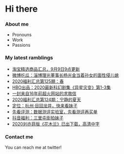 # Hi there 

### About me
- Pronouns
- Work
- Passions 

### My latest ramblings
<!-- BLOGPOSTS:START -->
- [淘宝精选商品汇总，9月9日9点更新](https://fuliba2020.net/99.html)
- [微博吃瓜：淄博理光董事长杨光金当着孙女的面性侵儿媳](https://fuliba2020.net/liguang.html)
- [2020福利汇总第125期：春](https://fuliba2020.net/2020125.html)
- [HBO出品：2020最新科幻剧集《异星灾变》第1-3集](https://fuliba2020.net/raised-by-wolves.html)
- [一封来自16年前超火网站的求救信](https://fuliba2020.net/18p.html)
- [2020福利汇总第124期：宁静的夏天](https://fuliba2020.net/2020124.html)
- [定位：杭州·目回龙井 ​​​​，快来看妹子](https://fuliba2020.net/longjing.html)
- [先看评测：数据测评实验室，先看测评再买单](https://fuliba2020.net/prelook.html)
- [抖音福利：三里屯街拍妹子](https://fuliba2020.net/sanlitun.html)
- [2020刘亦菲版《花木兰》已出下载，高清中字](https://fuliba2020.net/mulan.html)
<!-- BLOGPOSTS:END -->

### Contact me
You can reach me at twitter!
